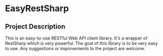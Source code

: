 # EasyRestSharp
## Project Description
  This is an easy-to-use RESTful Web API client library. It's a wrapper of RestSharp which is very powerful. The goal of this library is to be very easy to use. Any suggestions or improvements to the project are welcome.
  
